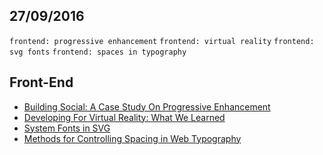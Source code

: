 27/09/2016
----------

`frontend: progressive enhancement` `frontend: virtual reality` `frontend: svg fonts` `frontend: spaces in typography`

## Front-End

- [Building Social: A Case Study On Progressive Enhancement](https://www.smashingmagazine.com/2016/09/building-social-a-case-study-on-progressive-enhancement/)
- [Developing For Virtual Reality: What We Learned](https://www.smashingmagazine.com/2016/09/developing-for-virtual-reality-what-we-learned/)
- [System Fonts in SVG](https://css-tricks.com/system-fonts-svg/)
- [Methods for Controlling Spacing in Web Typography](https://css-tricks.com/methods-controlling-spacing-web-typography/)

